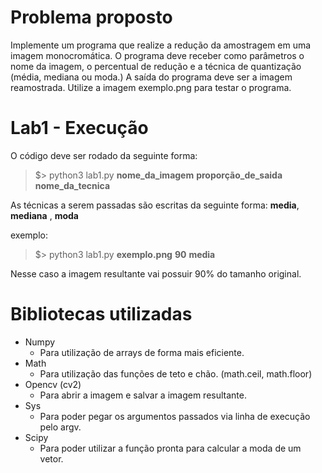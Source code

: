 # Problema proposto
Implemente um programa que realize a redução da amostragem em uma imagem monocromática. O programa deve receber como parâmetros o nome da imagem, o percentual de redução e a técnica de quantização (média, mediana ou moda.) A saída do programa deve ser a imagem reamostrada. Utilize a imagem exemplo.png para testar o programa.


# Lab1 - Execução
O código deve ser rodado da seguinte forma:
> $> python3 lab1.py  **nome_da_imagem**  **proporção_de_saida**  **nome_da_tecnica**

As técnicas a serem passadas são escritas da seguinte forma: **media**, **mediana** , **moda**

exemplo:
> $> python3 lab1.py  **exemplo.png**  **90**  **media**

Nesse caso a imagem resultante vai possuir 90% do tamanho original.

# Bibliotecas utilizadas

- Numpy
	- Para utilização de arrays de forma mais eficiente.
- Math
	- Para utilização das funções de teto e chão. (math.ceil, math.floor)
- Opencv (cv2)
	- Para abrir a imagem e salvar a imagem resultante.
- Sys
	- Para poder pegar os argumentos passados via linha de execução pelo argv.
- Scipy 
	- Para poder utilizar a função pronta para calcular a moda de um vetor.

